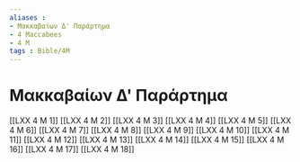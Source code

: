 ```yaml
---
aliases : 
- Μακκαβαίων Δ' Παράρτημα
- 4 Maccabees
- 4 M
tags : Bible/4M
---
```


# Μακκαβαίων Δ' Παράρτημα

[[LXX 4 M 1]]
[[LXX 4 M 2]]
[[LXX 4 M 3]]
[[LXX 4 M 4]]
[[LXX 4 M 5]]
[[LXX 4 M 6]]
[[LXX 4 M 7]]
[[LXX 4 M 8]]
[[LXX 4 M 9]]
[[LXX 4 M 10]]
[[LXX 4 M 11]]
[[LXX 4 M 12]]
[[LXX 4 M 13]]
[[LXX 4 M 14]]
[[LXX 4 M 15]]
[[LXX 4 M 16]]
[[LXX 4 M 17]]
[[LXX 4 M 18]]
